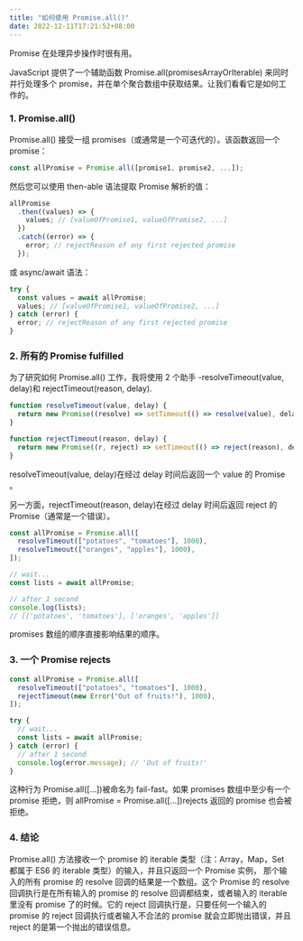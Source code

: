 ```yaml
---
title: "如何使用 Promise.all()"
date: 2022-12-11T17:21:52+08:00
---
```


Promise 在处理异步操作时很有用。

JavaScript 提供了一个辅助函数 Promise.all(promisesArrayOrIterable) 来同时并行处理多个 promise，并在单个聚合数组中获取结果。让我们看看它是如何工作的。

### 1. Promise.all()

Promise.all() 接受一组 promises（或通常是一个可迭代的）。该函数返回一个 promise：

```js
const allPromise = Promise.all([promise1, promise2, ...]);
```

然后您可以使用 then-able 语法提取 Promise 解析的值：

```js
allPromise
  .then((values) => {
    values; // [valueOfPromise1, valueOfPromise2, ...]
  })
  .catch((error) => {
    error; // rejectReason of any first rejected promise
  });
```

或 async/await 语法：

```js
try {
  const values = await allPromise;
  values; // [valueOfPromise1, valueOfPromise2, ...]
} catch (error) {
  error; // rejectReason of any first rejected promise
}
```

### 2. 所有的 Promise fulfilled

为了研究如何 Promise.all() 工作，我将使用 2 个助手 -resolveTimeout(value, delay)和 rejectTimeout(reason, delay).

```js
function resolveTimeout(value, delay) {
  return new Promise((resolve) => setTimeout(() => resolve(value), delay));
}

function rejectTimeout(reason, delay) {
  return new Promise((r, reject) => setTimeout(() => reject(reason), delay));
}
```

resolveTimeout(value, delay)在经过 delay 时间后返回一个 value 的 Promise 。

另一方面，rejectTimeout(reason, delay)在经过 delay 时间后返回 reject 的 Promise（通常是一个错误）。

```js
const allPromise = Promise.all([
  resolveTimeout(["potatoes", "tomatoes"], 1000),
  resolveTimeout(["oranges", "apples"], 1000),
]);

// wait...
const lists = await allPromise;

// after 1 second
console.log(lists);
// [['potatoes', 'tomatoes'], ['oranges', 'apples']]
```

promises 数组的顺序直接影响结果的顺序。

### 3. 一个 Promise rejects

```js
const allPromise = Promise.all([
  resolveTimeout(["potatoes", "tomatoes"], 1000),
  rejectTimeout(new Error("Out of fruits!"), 1000),
]);

try {
  // wait...
  const lists = await allPromise;
} catch (error) {
  // after 1 second
  console.log(error.message); // 'Out of fruits!'
}
```

这种行为 Promise.all([...])被命名为 fail-fast。如果 promises 数组中至少有一个 promise 拒绝，则 allPromise = Promise.all([...])rejects 返回的 promise 也会被拒绝。

### 4. 结论

Promise.all() 方法接收一个 promise 的 iterable 类型（注：Array，Map，Set 都属于 ES6 的 iterable 类型）的输入，并且只返回一个 Promise 实例， 那个输入的所有 promise 的 resolve 回调的结果是一个数组。这个 Promise 的 resolve 回调执行是在所有输入的 promise 的 resolve 回调都结束，或者输入的 iterable 里没有 promise 了的时候。它的 reject 回调执行是，只要任何一个输入的 promise 的 reject 回调执行或者输入不合法的 promise 就会立即抛出错误，并且 reject 的是第一个抛出的错误信息。
